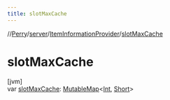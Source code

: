 ```yaml
---
title: slotMaxCache
---
```

//[Perry](../../../index.html)/[server](../index.html)/[ItemInformationProvider](index.html)/[slotMaxCache](slot-max-cache.html)



# slotMaxCache



[jvm]\
var [slotMaxCache](slot-max-cache.html): [MutableMap](https://kotlinlang.org/api/latest/jvm/stdlib/kotlin.collections/-mutable-map/index.html)&lt;[Int](https://kotlinlang.org/api/latest/jvm/stdlib/kotlin/-int/index.html), [Short](https://kotlinlang.org/api/latest/jvm/stdlib/kotlin/-short/index.html)&gt;




